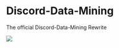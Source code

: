# Discord-Data-Mining
The official Discord-Data-Mining Rewrite

<a href="https://discord.gg/nPwjaJk"><img src="https://discord.com/api/guilds/757966278936756345/embed.png"/></a>
